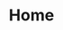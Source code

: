 ---
home: true
title: Home
heroImage: /images/hero.png
actions:
  - text: Install
    link: /guide/getting-started.html
    type: primary
  - text: Configure
    link: /guide/
    type: secondary
features:
  - title: Simplicity
    details: Minimal setup thanks to starter-kit.
  - title: Vue-Powered
    details: Enjoy the dev experience of Vue.js.
  - title: Themes
    details: Providing a default theme out of the box based on bootstrap 4. You can customize it to your needs.
footer: Gnerated with wedia-docgen
---